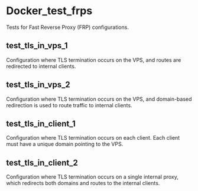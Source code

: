 # Docker_test_frps
Tests for Fast Reverse Proxy (FRP) configurations.

## test_tls_in_vps_1
Configuration where TLS termination occurs on the VPS, and routes are redirected to internal clients.

## test_tls_in_vps_2
Configuration where TLS termination occurs on the VPS, and domain-based redirection is used to route traffic to internal clients.

## test_tls_in_client_1
Configuration where TLS termination occurs on each client. Each client must have a unique domain pointing to the VPS.

## test_tls_in_client_2
Configuration where TLS termination occurs on a single internal proxy, which redirects both domains and routes to the internal clients.
